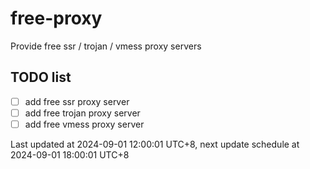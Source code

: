 
# free-proxy
Provide free ssr / trojan / vmess proxy servers


## TODO list
- [ ] add free ssr proxy server
- [ ] add free trojan proxy server
- [ ] add free vmess proxy server

Last updated at 2024-09-01 12:00:01 UTC+8, next update schedule at 2024-09-01 18:00:01 UTC+8

